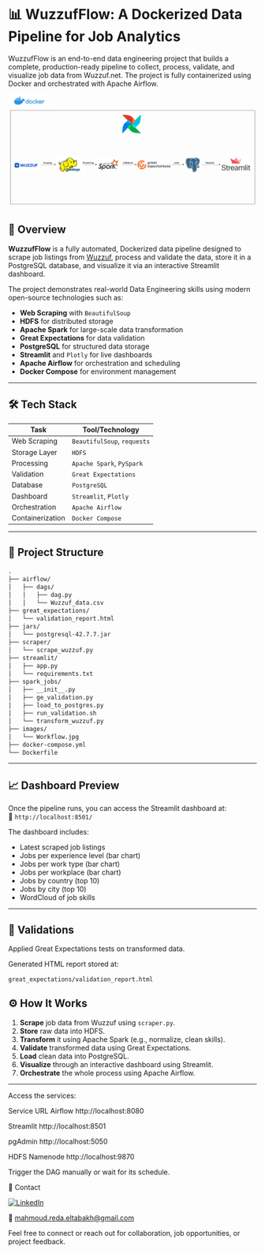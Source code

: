 # 📊 WuzzufFlow: A Dockerized Data Pipeline for Job Analytics
WuzzufFlow is an end-to-end data engineering project that builds a complete, production-ready pipeline to collect, process, validate, and visualize job data from Wuzzuf.net. The project is fully containerized using Docker and orchestrated with Apache Airflow.

![Workflow](Images/Workflow.jpg)

## 🚀 Overview

**WuzzufFlow** is a fully automated, Dockerized data pipeline designed to scrape job listings from [Wuzzuf](https://wuzzuf.net), process and validate the data, store it in a PostgreSQL database, and visualize it via an interactive Streamlit dashboard.

The project demonstrates real-world Data Engineering skills using modern open-source technologies such as:

- **Web Scraping** with `BeautifulSoup`
- **HDFS** for distributed storage
- **Apache Spark** for large-scale data transformation
- **Great Expectations** for data validation
- **PostgreSQL** for structured data storage
- **Streamlit** and `Plotly` for live dashboards
- **Apache Airflow** for orchestration and scheduling
- **Docker Compose** for environment management

---

## 🛠️ Tech Stack

| Task             | Tool/Technology             |
|------------------|-----------------------------|
| Web Scraping     | `BeautifulSoup`, `requests` |
| Storage Layer    | `HDFS`                      |
| Processing       | `Apache Spark`, `PySpark`   |
| Validation       | `Great Expectations`        |
| Database         | `PostgreSQL`                |
| Dashboard        | `Streamlit`, `Plotly`       |
| Orchestration    | `Apache Airflow`            |
| Containerization | `Docker Compose`            |

---

## 📂 Project Structure


```
.
├── airflow/
│   ├── dags/
│   │   ├── dag.py
│   │   └── Wuzzuf_data.csv
├── great_expectations/
│   └── validation_report.html
├── jars/
│   └── postgresql-42.7.7.jar
├── scraper/
│   └── scrape_wuzzuf.py
├── streamlit/
│   ├── app.py
│   └── requirements.txt
├── spark_jobs/
│   ├── __init__.py
│   ├── ge_validation.py
│   ├── load_to_postgres.py
│   ├── run_validation.sh
│   └── transform_wuzzuf.py
├── images/
│   └── Workflow.jpg
├── docker-compose.yml
└── Dockerfile
```




---

## 📈 Dashboard Preview

Once the pipeline runs, you can access the Streamlit dashboard at:  
📍 `http://localhost:8501/`

The dashboard includes:

- Latest scraped job listings  
- Jobs per experience level (bar chart)  
- Jobs per work type (bar chart)
- Jobs per workplace (bar chart)  
- Jobs by country (top 10) 
- Jobs by city (top 10)  
- WordCloud of job skills  

---

## 🧪 Validations
Applied Great Expectations tests on transformed data.

Generated HTML report stored at:

```
great_expectations/validation_report.html
```

## ⚙️ How It Works

1. **Scrape** job data from Wuzzuf using `scraper.py`.
2. **Store** raw data into HDFS.
3. **Transform** it using Apache Spark (e.g., normalize, clean skills).
4. **Validate** transformed data using Great Expectations.
5. **Load** clean data into PostgreSQL.
6. **Visualize** through an interactive dashboard using Streamlit.
7. **Orchestrate** the whole process using Apache Airflow.

---

Access the services:

Service	URL
Airflow	http://localhost:8080

Streamlit	http://localhost:8501

pgAdmin 	http://localhost:5050

HDFS Namenode	http://localhost:9870

Trigger the DAG manually or wait for its schedule.

📧 Contact

[![LinkedIn](https://img.shields.io/badge/LinkedIn-Mahmoud_Reda-blue?style=flat&logo=linkedin)](https://www.linkedin.com/in/mahmoud-reda2001/)


📧 mahmoud.reda.eltabakh@gmail.com

Feel free to connect or reach out for collaboration, job opportunities, or project feedback.



